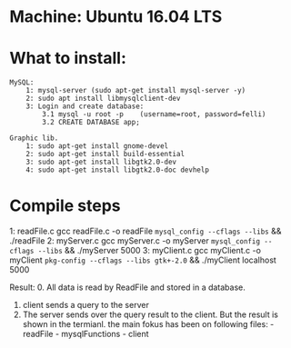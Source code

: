 # Machine: Ubuntu 16.04 LTS

# What to install:
	MySQL:
		1: mysql-server (sudo apt-get install mysql-server -y)
		2: sudo apt install libmysqlclient-dev
		3: Login and create database:
			3.1 mysql -u root -p 	(username=root, password=felli)
			3.2 CREATE DATABASE app;

	Graphic lib.
		1: sudo apt-get install gnome-devel
		2: sudo apt-get install build-essential 
		3: sudo apt-get install libgtk2.0-dev
		4: sudo apt-get install libgtk2.0-doc devhelp
		
# Compile steps

1: readFile.c 
	gcc readFile.c -o readFile  `mysql_config --cflags --libs` && ./readFile
2: myServer.c
	gcc myServer.c -o myServer `mysql_config --cflags --libs` && ./myServer 5000
3: myClient.c
	gcc myClient.c -o myClient `pkg-config --cflags --libs gtk+-2.0` && ./myClient localhost 5000
	

Result:
0. All data is read by ReadFile and stored in a database.
1. client sends a query to the server
2. The server sends over the query result to the client.
	But the result is shown in the termianl. 
	the main fokus has been on following files:
		- readFile
		- mysqlFunctions
		- client
		

